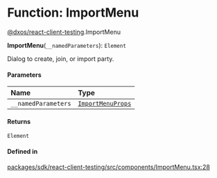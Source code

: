 # Function: ImportMenu

[@dxos/react-client-testing](../modules/dxos_react_client_testing.md).ImportMenu

**ImportMenu**(`__namedParameters`): `Element`

Dialog to create, join, or import party.

#### Parameters

| Name | Type |
| :------ | :------ |
| `__namedParameters` | [`ImportMenuProps`](../interfaces/dxos_react_client_testing.ImportMenuProps.md) |

#### Returns

`Element`

#### Defined in

[packages/sdk/react-client-testing/src/components/ImportMenu.tsx:28](https://github.com/dxos/dxos/blob/db8188dae/packages/sdk/react-client-testing/src/components/ImportMenu.tsx#L28)
